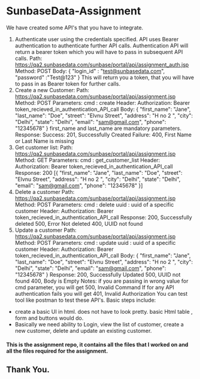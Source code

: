 # SunbaseData-Assignment

We have created some API's that you have to integrate.
1. Authenticate user using the credentials specified. API uses Bearer authentication to
authenticate further API calls. Authentication API will return a bearer token which you will
have to pass in subsequent API calls.
Path: https://qa2.sunbasedata.com/sunbase/portal/api/assignment_auth.jsp
Method: POST
Body:
{
"login_id" : "test@sunbasedata.com",
"password" :"Test@123"
}
This will return you a token, that you will have to pass in as Bearer token for further calls.
2. Create a new Customer:
Path: https://qa2.sunbasedata.com/sunbase/portal/api/assignment.jsp
Method: POST
Parameters:
cmd : create
Header:
Authorization: Bearer token_recieved_in_authentication_API_call
Body:
{
"first_name": "Jane",
"last_name": "Doe",
"street": "Elvnu Street",
"address": "H no 2 ",
"city": "Delhi",
"state": "Delhi",
"email": "sam@gmail.com",
"phone": "12345678"
}
first_name and last_name are mandatory parameters.
Response:
Success: 201, Successfully Created
Failure: 400, First Name or Last Name is missing
3. Get customer list:
Path: https://qa2.sunbasedata.com/sunbase/portal/api/assignment.jsp
Method: GET
Parameters:
cmd : get_customer_list
Header:
Authorization: Bearer token_recieved_in_authentication_API_call
Response: 200
[{
"first_name": "Jane",
"last_name": "Doe",
"street": "Elvnu Street",
"address": "H no 2 ",
"city": "Delhi",
"state": "Delhi",
"email": "sam@gmail.com",
"phone": "12345678"
}]
4. Delete a customer
Path: https://qa2.sunbasedata.com/sunbase/portal/api/assignment.jsp
Method: POST
Parameters:
cmd : delete
uuid : uuid of a specific customer
Header:
Authorization: Bearer token_recieved_in_authentication_API_call
Response:
200, Successfully deleted
500, Error Not deleted
400, UUID not found
5. Update a customer
Path: https://qa2.sunbasedata.com/sunbase/portal/api/assignment.jsp
Method: POST
Parameters:
cmd : update
uuid : uuid of a specific customer
Header:
Authorization: Bearer token_recieved_in_authentication_API_call
Body:
{
"first_name": "Jane",
"last_name": "Doe",
"street": "Elvnu Street",
"address": "H no 2 ",
"city": "Delhi",
"state": "Delhi",
"email": "sam@gmail.com",
"phone": "12345678"
}
Response:
200, Successfully Updated
500, UUID not found
400, Body is Empty
Notes:
if you are passing in wrong value for cmd parameter, you will get 500, Invalid Command
If for any API authentication fails you will get 401, Invalid Authorization
You can test tool like postman to test these API's.
Basic steps include:
- create a basic UI in html. does not have to look pretty. basic Html table , form and
buttons would do.
- Basically we need ability to Login, view the list of customer, create a new customer,
delete and update an existing customer.
#### This is the assignment repo, it contains all the files that I worked on and all the files required for the assignment.

## Thank You.



